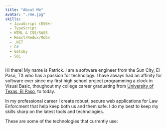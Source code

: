```yaml
---
title: "About Me"
avatar: "./me.jpg"
skills:
  - JavaScript (ES6+)
  - TypeScript
  - HTML & CSS/SASS
  - React/Redux/Mobx
  - .NET
  - C#
  - Gatsby
  - SQL
---
```


Hi there! My name is Patrick. I am a software engineer from the Sun City, El Paso, TX who has a passion for technology. I have always had an affinity for software ever since my first high school project programming a clock in Visual Basic, thoughout my college career graduating from [University of Texas, El Paso](https://www.utep.edu/), to today.

In my professional career I create robust, secure web applications for Law Enforcment that help keep both us and them safe. I do my best to keep my skills sharp on the latest tools and technologies.

These are some of the technologies that currently use:
